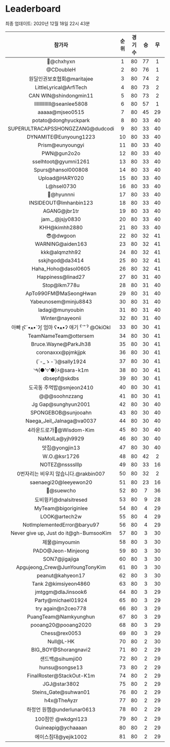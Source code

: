 # Leaderboard
최종 업데이트: 2020년 12월 18일 22시 43분




| 참가자 | 순위 | 경기수 | 승 | 무 | 패 | 승점 |
|:---:|:---:|:---:|:---:|:---:|:---:|:---:|
| 👑@chxhyxn | 1 | 80 | 77 | 1 | 2 | 232 |
| @CDoubleH | 2 | 80 | 76 | 1 | 3 | 229 |
| 원딜인권보호협회@maritajee | 3 | 80 | 74 | 2 | 4 | 224 |
| LittleLyrical@ArfiTech | 4 | 80 | 73 | 2 | 5 | 221 |
| CAN WIN@shindongmin11 | 5 | 80 | 73 | 2 | 5 | 221 |
| lIIIlllIlIlIl@seanlee5808 | 6 | 80 | 57 | 1 | 22 | 172 |
| aaaaa@mjseo0515 | 7 | 80 | 45 | 29 | 6 | 164 |
| potato@donghyuckpark | 8 | 80 | 33 | 40 | 7 | 139 |
| SUPERULTRACAPSSHONGZZANG@dudcodi | 9 | 80 | 33 | 40 | 7 | 139 |
| DYNAMITE@Eunyoung1223 | 10 | 80 | 33 | 40 | 7 | 139 |
| Prism@eunyoungyi | 11 | 80 | 33 | 40 | 7 | 139 |
| PWN@gun2o2o | 12 | 80 | 33 | 40 | 7 | 139 |
| sselhtoot@gyumni1261 | 13 | 80 | 33 | 40 | 7 | 139 |
| Spurs@hansol000808 | 14 | 80 | 33 | 40 | 7 | 139 |
| Upload@HARY020 | 15 | 80 | 33 | 40 | 7 | 139 |
| L@hsel0730 | 16 | 80 | 33 | 40 | 7 | 139 |
| 🐻@hyunnni | 17 | 80 | 33 | 40 | 7 | 139 |
| INSIDEOUT@Imhanbin123 | 18 | 80 | 33 | 40 | 7 | 139 |
| AGANG@jbr1tr | 19 | 80 | 33 | 40 | 7 | 139 |
| jam._.@jsjy0830 | 20 | 80 | 33 | 40 | 7 | 139 |
| KHH@kimhh2880 | 21 | 80 | 33 | 40 | 7 | 139 |
| 😎@dwgoon | 22 | 80 | 32 | 41 | 7 | 137 |
| WARNING@aiden163 | 23 | 80 | 32 | 41 | 7 | 137 |
| kkk@alqmzhh92 | 24 | 80 | 32 | 41 | 7 | 137 |
| sskjhgod@da3414 | 25 | 80 | 32 | 41 | 7 | 137 |
| Haha_Hoho@dasol0605 | 26 | 80 | 32 | 41 | 7 | 137 |
| Happiness@linad27 | 27 | 80 | 31 | 40 | 9 | 133 |
| Stop@lkm778u | 28 | 80 | 31 | 40 | 9 | 133 |
| ApTo990FM@MaSeongHwan | 29 | 80 | 31 | 40 | 9 | 133 |
| Yabeunosem@minju8843 | 30 | 80 | 31 | 40 | 9 | 133 |
| ladagi@munyoubin | 31 | 80 | 31 | 40 | 9 | 133 |
| Winter@nayeonii | 32 | 80 | 31 | 40 | 9 | 133 |
|  아빠  ʅʕ´•ﻌ•`ʔʃ  엄마 ʕ•ﻌ•ʔ 애기 ˁ˙˟˙ˀ @OkiOkl | 33 | 80 | 30 | 41 | 9 | 131 |
| TeamNameTeam@ottersem | 34 | 80 | 30 | 41 | 9 | 131 |
| Bruce.Wayne@ParkJh38 | 35 | 80 | 30 | 41 | 9 | 131 |
| coronaxxx@pjmkjjpk | 36 | 80 | 30 | 41 | 9 | 131 |
| (´-_ゝ-`)@sally1924 | 37 | 80 | 30 | 41 | 9 | 131 |
| ◝٩(●'▿'●)۶@sara-k1m | 38 | 80 | 30 | 41 | 9 | 131 |
| dbsepf@skdbs | 39 | 80 | 30 | 41 | 9 | 131 |
| 도곡동 주먹밥@smjeon2410 | 40 | 80 | 30 | 41 | 9 | 131 |
| @@@soohnzzang | 41 | 80 | 30 | 41 | 9 | 131 |
| Jg Gap@sunghyun2001 | 42 | 80 | 30 | 40 | 10 | 130 |
| SPONGEBOB@sunjooahn | 43 | 80 | 30 | 40 | 10 | 130 |
| Naega_Jeil_Jalnaga@va0037 | 44 | 80 | 30 | 40 | 10 | 130 |
| 4라운드로가🤦‍@Wisdom-Kim | 45 | 80 | 30 | 40 | 10 | 130 |
| NaMolLa@yjh9929 | 46 | 80 | 30 | 40 | 10 | 130 |
| 맛집@yongjin13 | 47 | 80 | 30 | 40 | 10 | 130 |
| W.O.@ksr1726 | 48 | 80 | 42 | 2 | 36 | 128 |
| NOTEZ@nsssslllp | 49 | 80 | 33 | 16 | 31 | 115 |
| 0번자리는 비우지 않습니다.@rakbin007 | 50 | 80 | 32 | 2 | 46 | 98 |
| saenaegi20@leeyewon20 | 51 | 80 | 23 | 16 | 41 | 85 |
| 👏@suewcho | 52 | 80 | 7 | 36 | 37 | 57 |
| 도비윙키@dnalsitresed | 53 | 80 | 9 | 28 | 43 | 55 |
| MyTeam@bigoriginlee | 54 | 80 | 4 | 29 | 47 | 41 |
| LOOK@artech2w | 55 | 80 | 4 | 29 | 47 | 41 |
| NotImplementedError@baryu97 | 56 | 80 | 4 | 29 | 47 | 41 |
| Never give up, Just do it@gh-BumsooKim | 57 | 80 | 3 | 30 | 47 | 39 |
| 제물@imyoumin | 58 | 80 | 3 | 30 | 47 | 39 |
| PADO@Jeon-Minjeong | 59 | 80 | 3 | 30 | 47 | 39 |
| SON7@jigajiga | 60 | 80 | 3 | 30 | 47 | 39 |
| Apgujeong_Crew@JunYoungTonyKim | 61 | 80 | 3 | 30 | 47 | 39 |
| peanut@kahyeon17 | 62 | 80 | 3 | 30 | 47 | 39 |
| Tank 2@kimsiyeon4860 | 63 | 80 | 3 | 30 | 47 | 39 |
| jmtggm@dlaJinsook6 | 64 | 80 | 3 | 29 | 48 | 38 |
| Party@michael01924 | 65 | 80 | 3 | 29 | 48 | 38 |
| try again@n2ceo778 | 66 | 80 | 3 | 29 | 48 | 38 |
| PuangTeam@Namkyunghun | 67 | 80 | 3 | 29 | 48 | 38 |
| pooang20@pooang2020 | 68 | 80 | 3 | 29 | 48 | 38 |
| Chess@rex0053 | 69 | 80 | 3 | 29 | 48 | 38 |
| Null@L-HK | 70 | 80 | 2 | 30 | 48 | 36 |
| BIG_BOY@Shorangnavi2 | 71 | 80 | 2 | 29 | 49 | 35 |
| 샌드백@sihumji00 | 72 | 80 | 2 | 29 | 49 | 35 |
| hunsu@songse13 | 73 | 80 | 2 | 29 | 49 | 35 |
| FinalRoster@StackOut-K1m | 74 | 80 | 2 | 29 | 49 | 35 |
| JGJ@star3802 | 75 | 80 | 2 | 29 | 49 | 35 |
| Steins_Gate@suhwan01 | 76 | 80 | 2 | 29 | 49 | 35 |
| h4x@TheAyzr | 77 | 80 | 2 | 29 | 49 | 35 |
| 하정언 원챔@underlunar0613 | 78 | 80 | 2 | 29 | 49 | 35 |
| 100점만 @wkdgnl123 | 79 | 80 | 2 | 29 | 49 | 35 |
| Guineapig@ychaaaan | 80 | 80 | 2 | 29 | 49 | 35 |
| 에이스침대@yejik1002 | 81 | 80 | 2 | 29 | 49 | 35 |